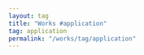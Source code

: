 ```yaml
---
layout: tag
title: "Works #application"
tag: application
permalink: "/works/tag/application"
---
```


